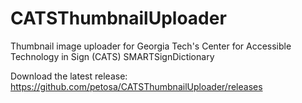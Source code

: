 # CATSThumbnailUploader
Thumbnail image uploader for Georgia Tech's Center for Accessible Technology in Sign (CATS) SMARTSignDictionary

Download the latest release: https://github.com/petosa/CATSThumbnailUploader/releases

